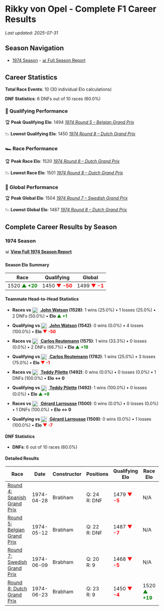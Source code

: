 # Rikky von Opel - Complete F1 Career Results

*Last updated: 2025-07-31*

## Season Navigation

- [1974 Season](#1974-season) - [📊 Full Season Report](../seasons/1974-season-report)

## Career Statistics

**Total Race Events**: 10 (30 individual Elo calculations)

**DNF Statistics**: 6 DNFs out of 10 races (60.0%)

### 🏁 Qualifying Performance

🏆 **Peak Qualifying Elo**: 1494
   *[1974 Round 5 – Belgian Grand Prix](../seasons/1974-season-report#round-5-belgian-grand-prix)*

📉 **Lowest Qualifying Elo**: 1450
   *[1974 Round 8 – Dutch Grand Prix](../seasons/1974-season-report#round-8-dutch-grand-prix)*

### 🏎️ Race Performance

🏆 **Peak Race Elo**: 1520
   *[1974 Round 8 – Dutch Grand Prix](../seasons/1974-season-report#round-8-dutch-grand-prix)*

📉 **Lowest Race Elo**: 1501
   *[1974 Round 8 – Dutch Grand Prix](../seasons/1974-season-report#round-8-dutch-grand-prix)*

### 🌟 Global Performance

🏆 **Peak Global Elo**: 1504
   *[1974 Round 7 – Swedish Grand Prix](../seasons/1974-season-report#round-7-swedish-grand-prix)*

📉 **Lowest Global Elo**: 1487
   *[1974 Round 8 – Dutch Grand Prix](../seasons/1974-season-report#round-8-dutch-grand-prix)*


## Complete Career Results by Season

### 1974 Season

📊 **[View Full 1974 Season Report](../seasons/1974-season-report)**

#### Season Elo Summary

| Race | Qualifying | Global |
|------|------------|--------|
| 1520 **<span style="color: green;">▲ +20</span>** | 1450 **<span style="color: red;">▼ -50</span>** | 1499 **<span style="color: red;">▼ -1</span>** |

#### Teammate Head-to-Head Statistics

- **Races vs [<img src="https://upload.wikimedia.org/wikipedia/commons/thumb/8/83/Flag_of_the_United_Kingdom_%283-5%29.svg/512px-Flag_of_the_United_Kingdom_%283-5%29.svg.png?20250726143817" alt="United Kingdom" width="20" height="auto" style="vertical-align: middle; margin-right: 5px;" onerror="this.outerHTML='🇬🇧'; this.style.marginRight='5px';"/> John Watson](john-watson) (1528)**: 1 wins (25.0%) • 1 losses (25.0%) • 2 DNFs (50.0%) • **Elo **<span style="color: green;">▲ +1</span>****
- **Qualifying vs [<img src="https://upload.wikimedia.org/wikipedia/commons/thumb/8/83/Flag_of_the_United_Kingdom_%283-5%29.svg/512px-Flag_of_the_United_Kingdom_%283-5%29.svg.png?20250726143817" alt="United Kingdom" width="20" height="auto" style="vertical-align: middle; margin-right: 5px;" onerror="this.outerHTML='🇬🇧'; this.style.marginRight='5px';"/> John Watson](john-watson) (1542)**: 0 wins (0.0%) • 4 losses (100.0%) • **Elo **<span style="color: red;">▼ -50</span>****

- **Races vs [<img src="https://upload.wikimedia.org/wikipedia/commons/1/1a/Flag_of_Argentina.svg" alt="Argentina" width="20" height="auto" style="vertical-align: middle; margin-right: 5px;" onerror="this.outerHTML='🇦🇷'; this.style.marginRight='5px';"/> Carlos Reutemann](carlos-reutemann) (1575)**: 1 wins (33.3%) • 0 losses (0.0%) • 2 DNFs (66.7%) • **Elo **<span style="color: green;">▲ +19</span>****
- **Qualifying vs [<img src="https://upload.wikimedia.org/wikipedia/commons/1/1a/Flag_of_Argentina.svg" alt="Argentina" width="20" height="auto" style="vertical-align: middle; margin-right: 5px;" onerror="this.outerHTML='🇦🇷'; this.style.marginRight='5px';"/> Carlos Reutemann](carlos-reutemann) (1782)**: 1 wins (25.0%) • 3 losses (75.0%) • **Elo **<span style="color: red;">▼ -1</span>****

- **Races vs [<img src="https://upload.wikimedia.org/wikipedia/commons/6/65/Flag_of_Belgium.svg" alt="Belgium" width="20" height="auto" style="vertical-align: middle; margin-right: 5px;" onerror="this.outerHTML='🇧🇪'; this.style.marginRight='5px';"/> Teddy Pilette](teddy-pilette) (1492)**: 0 wins (0.0%) • 0 losses (0.0%) • 1 DNFs (100.0%) • **Elo ↔ 0**
- **Qualifying vs [<img src="https://upload.wikimedia.org/wikipedia/commons/6/65/Flag_of_Belgium.svg" alt="Belgium" width="20" height="auto" style="vertical-align: middle; margin-right: 5px;" onerror="this.outerHTML='🇧🇪'; this.style.marginRight='5px';"/> Teddy Pilette](teddy-pilette) (1492)**: 1 wins (100.0%) • 0 losses (0.0%) • **Elo **<span style="color: green;">▲ +8</span>****

- **Races vs [<img src="https://upload.wikimedia.org/wikipedia/commons/c/c3/Flag_of_France.svg" alt="France" width="20" height="auto" style="vertical-align: middle; margin-right: 5px;" onerror="this.outerHTML='🇫🇷'; this.style.marginRight='5px';"/> Gérard Larrousse](grard-larrousse) (1500)**: 0 wins (0.0%) • 0 losses (0.0%) • 1 DNFs (100.0%) • **Elo ↔ 0**
- **Qualifying vs [<img src="https://upload.wikimedia.org/wikipedia/commons/c/c3/Flag_of_France.svg" alt="France" width="20" height="auto" style="vertical-align: middle; margin-right: 5px;" onerror="this.outerHTML='🇫🇷'; this.style.marginRight='5px';"/> Gérard Larrousse](grard-larrousse) (1509)**: 0 wins (0.0%) • 1 losses (100.0%) • **Elo **<span style="color: red;">▼ -7</span>****


#### DNF Statistics

- **DNFs**: 6 out of 10 races (60.0%)

#### Detailed Results

| Race | Date | Constructor | Positions | Qualifying Elo | Race Elo | Global Elo | Teammate |
|------|------|-------------|-----------|----------------|----------|------------|----------|
| [Round 4: Spanish Grand Prix](../seasons/1974-season-report#round-4-spanish-grand-prix) | 1974-04-28 | Brabham | Q: 24<br/>R: DNF | 1479 **<span style="color: red;">▼ -5</span>** | N/A | 1494 **<span style="color: red;">▼ -1</span>** | [<img src="https://upload.wikimedia.org/wikipedia/commons/thumb/8/83/Flag_of_the_United_Kingdom_%283-5%29.svg/512px-Flag_of_the_United_Kingdom_%283-5%29.svg.png?20250726143817" alt="United Kingdom" width="20" height="auto" style="vertical-align: middle; margin-right: 5px;" onerror="this.outerHTML='🇬🇧'; this.style.marginRight='5px';"/> John Watson](john-watson)<br/>Q: 15<br/>R: 11 |
| [Round 5: Belgian Grand Prix](../seasons/1974-season-report#round-5-belgian-grand-prix) | 1974-05-12 | Brabham | Q: 22<br/>R: DNF | 1487 **<span style="color: red;">▼ -7</span>** | N/A | 1496 **<span style="color: red;">▼ -2</span>** | [<img src="https://upload.wikimedia.org/wikipedia/commons/thumb/8/83/Flag_of_the_United_Kingdom_%283-5%29.svg/512px-Flag_of_the_United_Kingdom_%283-5%29.svg.png?20250726143817" alt="United Kingdom" width="20" height="auto" style="vertical-align: middle; margin-right: 5px;" onerror="this.outerHTML='🇬🇧'; this.style.marginRight='5px';"/> John Watson](john-watson)<br/>Q: 19<br/>R: 11 |
| [Round 7: Swedish Grand Prix](../seasons/1974-season-report#round-7-swedish-grand-prix) | 1974-06-09 | Brabham | Q: 20<br/>R: 9 | 1468 **<span style="color: red;">▼ -5</span>** | N/A | 1502 **<span style="color: red;">▼ -1</span>** | [<img src="https://upload.wikimedia.org/wikipedia/commons/thumb/8/83/Flag_of_the_United_Kingdom_%283-5%29.svg/512px-Flag_of_the_United_Kingdom_%283-5%29.svg.png?20250726143817" alt="United Kingdom" width="20" height="auto" style="vertical-align: middle; margin-right: 5px;" onerror="this.outerHTML='🇬🇧'; this.style.marginRight='5px';"/> John Watson](john-watson)<br/>Q: 14<br/>R: 11 |
| [Round 8: Dutch Grand Prix](../seasons/1974-season-report#round-8-dutch-grand-prix) | 1974-06-23 | Brabham | Q: 23<br/>R: 9 | 1450 **<span style="color: red;">▼ -4</span>** | 1520 **<span style="color: green;">▲ +19</span>** | 1499 **<span style="color: green;">▲ +12</span>** | [<img src="https://upload.wikimedia.org/wikipedia/commons/thumb/8/83/Flag_of_the_United_Kingdom_%283-5%29.svg/512px-Flag_of_the_United_Kingdom_%283-5%29.svg.png?20250726143817" alt="United Kingdom" width="20" height="auto" style="vertical-align: middle; margin-right: 5px;" onerror="this.outerHTML='🇬🇧'; this.style.marginRight='5px';"/> John Watson](john-watson)<br/>Q: 13<br/>R: 7 |

